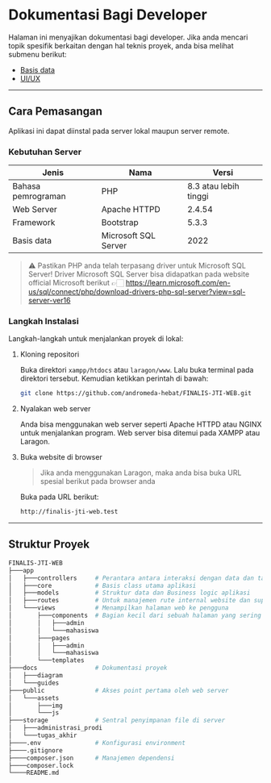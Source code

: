 # Dokumentasi Bagi Developer 

Halaman ini menyajikan dokumentasi bagi developer. Jika anda mencari topik spesifik berkaitan dengan hal teknis proyek, anda bisa melihat submenu berikut:
- [Basis data](database.md)
- [UI/UX](ui-ux.md)

---

## Cara Pemasangan
Aplikasi ini dapat diinstal pada server lokal maupun server remote.

### Kebutuhan Server
| Jenis | Nama | Versi |
| -- | -- | -- |
| Bahasa pemrograman | PHP | 8.3 atau lebih tinggi |
| Web Server | Apache HTTPD | 2.4.54 |
| Framework | Bootstrap | 5.3.3 |
| Basis data | Microsoft SQL Server | 2022 |
>  ⚠️ Pastikan PHP anda telah terpasang driver untuk Microsoft SQL Server! Driver Microsoft SQL Server bisa didapatkan pada website official Microsoft berikut 👉🏻 https://learn.microsoft.com/en-us/sql/connect/php/download-drivers-php-sql-server?view=sql-server-ver16

### Langkah Instalasi

Langkah-langkah untuk menjalankan proyek di lokal:
1. Kloning repositori

    Buka direktori `xampp/htdocs` atau `laragon/www`. Lalu buka terminal pada direktori tersebut. Kemudian ketikkan perintah di bawah:
    ```bash
    git clone https://github.com/andromeda-hebat/FINALIS-JTI-WEB.git
    ```
2. Nyalakan web server

    Anda bisa menggunakan web server seperti Apache HTTPD atau NGINX untuk menjalankan program. Web server bisa ditemui pada XAMPP atau Laragon.
3. Buka website di browser

    > Jika anda menggunakan Laragon, maka anda bisa buka URL spesial berikut pada browser anda

    Buka pada URL berikut:
    ```bash
    http://finalis-jti-web.test
    ```

---

## Struktur Proyek

```bash
FINALIS-JTI-WEB
├───app
│   ├───controllers     # Perantara antara interaksi dengan data dan tampilan pengguna
│   ├───core            # Basis class utama aplikasi
│   ├───models          # Struktur data dan Business logic aplikasi
│   ├───routes          # Untuk manajemen rute internal website dan suplai eksternal API
│   └───views           # Menampilkan halaman web ke pengguna
│       ├───components  # Bagian kecil dari sebuah halaman yang sering digunakan berulang kali
│       │   ├───admin
│       │   └───mahasiswa
│       ├───pages
│       │   ├───admin
│       │   └───mahasiswa
│       └───templates
├───docs                # Dokumentasi proyek
│   ├───diagram
│   └───guides
├───public              # Akses point pertama oleh web server
│   └───assets
│       ├───img
│       └───js
├───storage             # Sentral penyimpanan file di server
│   ├───administrasi_prodi
│   └───tugas_akhir
├────.env               # Konfigurasi environment
├────.gitignore
├────composer.json      # Manajemen dependensi
├────composer.lock
└────README.md
```